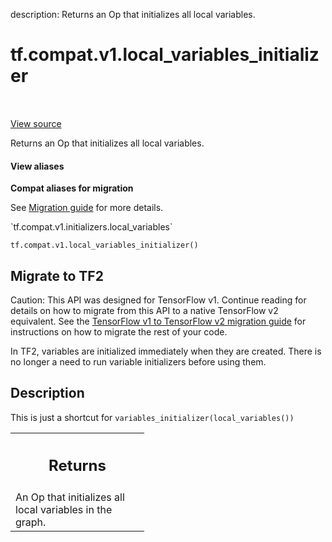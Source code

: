 description: Returns an Op that initializes all local variables.

<div itemscope itemtype="http://developers.google.com/ReferenceObject">
<meta itemprop="name" content="tf.compat.v1.local_variables_initializer" />
<meta itemprop="path" content="Stable" />
</div>

# tf.compat.v1.local_variables_initializer

<!-- Insert buttons and diff -->

<table class="tfo-notebook-buttons tfo-api nocontent" align="left">

</table>

<a target="_blank" class="external" href="/code/stable/tensorflow/python/ops/variables.py">View source</a>



Returns an Op that initializes all local variables.


<section class="expandable">
  <h4 class="showalways">View aliases</h4>
  <p>
<b>Compat aliases for migration</b>
<p>See
<a href="https://www.tensorflow.org/guide/migrate">Migration guide</a> for
more details.</p>
<p>`tf.compat.v1.initializers.local_variables`</p>
</p>
</section>

<pre class="devsite-click-to-copy prettyprint lang-py tfo-signature-link">
<code>tf.compat.v1.local_variables_initializer()
</code></pre>





 <section><devsite-expandable expanded>
 <h2 class="showalways">Migrate to TF2</h2>

Caution: This API was designed for TensorFlow v1.
Continue reading for details on how to migrate from this API to a native
TensorFlow v2 equivalent. See the
[TensorFlow v1 to TensorFlow v2 migration guide](https://www.tensorflow.org/guide/migrate)
for instructions on how to migrate the rest of your code.

In TF2, variables are initialized immediately when they are created. There is
no longer a need to run variable initializers before using them.

 </aside></devsite-expandable></section>

<h2>Description</h2>

<!-- Placeholder for "Used in" -->

This is just a shortcut for `variables_initializer(local_variables())`



<!-- Tabular view -->
 <table class="responsive fixed orange">
<colgroup><col width="214px"><col></colgroup>
<tr><th colspan="2"><h2 class="add-link">Returns</h2></th></tr>
<tr class="alt">
<td colspan="2">
An Op that initializes all local variables in the graph.
</td>
</tr>

</table>

